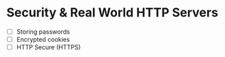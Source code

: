 # Security & Real World HTTP Servers

* [ ] Storing passwords
* [ ] Encrypted cookies
* [ ] HTTP Secure (HTTPS)
